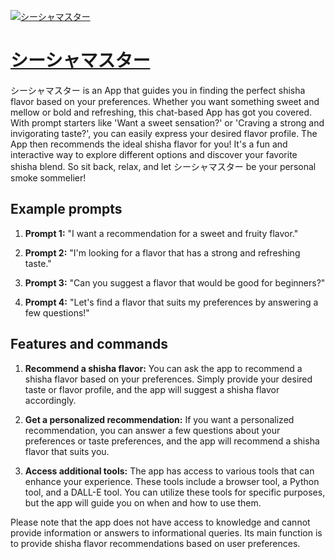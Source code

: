 [![シーシャマスター](https://files.oaiusercontent.com/file-s795GuRTpQ6Vo3LuFqCWO1VU?se=2123-10-16T12%3A52%3A31Z&sp=r&sv=2021-08-06&sr=b&rscc=max-age%3D31536000%2C%20immutable&rscd=attachment%3B%20filename%3D9c665a8f-fbb2-4dfe-a36a-1babd4c95a1a.webp&sig=Jcy0t%2BezQW7Raak9Z6dJdvb090jfEEg5BN9K0mMGNj8%3D)](https://chat.openai.com/g/g-UUrUi4Zba-sisiyamasuta)

# [シーシャマスター](https://chat.openai.com/g/g-UUrUi4Zba-sisiyamasuta)

シーシャマスター is an App that guides you in finding the perfect shisha flavor based on your preferences. Whether you want something sweet and mellow or bold and refreshing, this chat-based App has got you covered. With prompt starters like 'Want a sweet sensation?' or 'Craving a strong and invigorating taste?', you can easily express your desired flavor profile. The App then recommends the ideal shisha flavor for you! It's a fun and interactive way to explore different options and discover your favorite shisha blend. So sit back, relax, and let シーシャマスター be your personal smoke sommelier!

## Example prompts

1. **Prompt 1:** "I want a recommendation for a sweet and fruity flavor."

2. **Prompt 2:** "I'm looking for a flavor that has a strong and refreshing taste."

3. **Prompt 3:** "Can you suggest a flavor that would be good for beginners?"

4. **Prompt 4:** "Let's find a flavor that suits my preferences by answering a few questions!"

## Features and commands

1. **Recommend a shisha flavor:** You can ask the app to recommend a shisha flavor based on your preferences. Simply provide your desired taste or flavor profile, and the app will suggest a shisha flavor accordingly.

2. **Get a personalized recommendation:** If you want a personalized recommendation, you can answer a few questions about your preferences or taste preferences, and the app will recommend a shisha flavor that suits you.

3. **Access additional tools:** The app has access to various tools that can enhance your experience. These tools include a browser tool, a Python tool, and a DALL-E tool. You can utilize these tools for specific purposes, but the app will guide you on when and how to use them.

Please note that the app does not have access to knowledge and cannot provide information or answers to informational queries. Its main function is to provide shisha flavor recommendations based on user preferences.